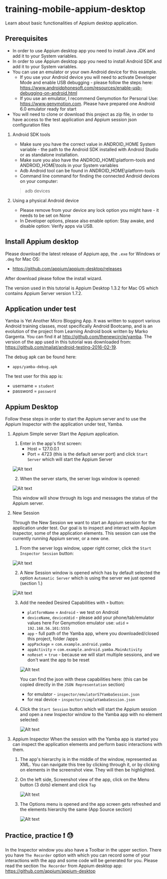 # training-mobile-appium-desktop
Learn about basic functionalities of Appium desktop application.

## Prerequisites

* In order to use Appium desktop app you need to install Java JDK and add it to your System variables.
* In order to use Appium desktop app you need to install Android SDK and add it to your System variables.
* You can use an emulator or your own Android device for this example. 
    * If you use your Android device you will need to activate Developer Mode and enable USB debugging - please follow the steps here:
      https://www.androidphonesoft.com/resources/enable-usb-debugging-on-android.html
    * If you use an emulator, I recommend Genymotion for Personal Use: https://www.genymotion.com. Please have prepared one Android 6.0 emulator ready for start
* You will need to clone or download this project as zip file, in order to have access to the test application and Appium session json configuration files

1. Android SDK tools

   * Make sure you have the correct value in ANDROID_HOME System variable - the path to the Android SDK installed with Android Studio or as standalone installation.
   * Make sure you also have the ANDROID_HOME\platform-tools and ANDROID_HOME\tools in your System variables
   * Adb Android tool can be found in ANDROID_HOME\platform-tools
   * Command line command for finding the connected Android devices on your computer:
    >adb devices
   
2. Using a physical Android device

   * Please remove from your device any lock option you might have - it needs to be set on None
   * In Developer options, please also enable option: Stay awake, and disable option: Verify apps via USB.
   
## Install Appium desktop
Please download the latest release of Appium app, the `.exe` for Windows or `.dmg` for Mac OS:
* https://github.com/appium/appium-desktop/releases

After download please follow the install wizard.

The version used in this tutorial is Appium Desktop 1.3.2 for Mac OS which contains Appium Server version 1.7.2.

## Application under test
Yamba is Yet Another Micro Blogging App. It was written to support various Android training classes, most specifically Android Bootcamp, and is an evolution of the project from Learning Android book written by Marko Gargenta. You can find it at http://github.com/thenewcircle/yamba. The version of the app used in this tutorial was downloaded from: https://github.com/mailat/android-testing-2016-02-19.

The debug apk can be found here:
* `apps/yamba-debug.apk`

The test user for this app is:
* username = `student`
* password = `password`

## Appium Desktop
Follow these steps in order to start the Appium server and to use the Appium Inspector with the application
under test, Yamba.

1. Appium Simple server
    Start the Appium application.
    1. Enter in the app's first screen:
        * Host = 127.0.0.1
        * Port = 4723 (this is the default server port)
        and click `Start Server` which will start the Appium Server

     ![Alt text](screenshots/StartLocalhost.png?raw=true)
    
    2. When the server starts, the server logs window is opened:
  
     ![Alt text](screenshots/StartedLocalhost.png?raw=true)
    
    This window will show through its logs and messages the status of the Appium server.

2. New Session

    Through the New Session we want to start an Appium session for the application under test.
Our goal is to inspect and interact with Appium Inspector, some of the application elements. This session can use
the currently running Appium server, or a new one.

    1. From the server logs window, upper right corner, click the `Start Inspector Session` button:
   
     ![Alt text](screenshots/InspectorBtn.png?raw=true)
    
    2. A New Session window is opened which has by default selected the option `Automatic Server`
    which is using the server we just opened (section 1.)
    
     ![Alt text](screenshots/NewSession.png?raw=true)
     
    3. Add the needed Desired Capabilities with `+` button:
        * `platformName` = `Android` - we test on Android
        * `deviceName`, `deviceUdid` - please add your phone/tab/emulator values here
        For Genymotion emulator use: `udid` = `192.168.56.101:5555`
        * `app` - full path of the Yamba app, where you downloaded/closed this project, folder /apps
        * `appPackage` = `com.example.android.yamba`
        * `appActivity` = `com.example.android.yamba.MainActivity`
        * `noReset` = `true` - because we will start multiple sessions, and we don't want the app to be reset
       
        ![Alt text](screenshots/SimpleYambaSession.png?raw=true)
        
        You can find the json with these capabilities here: (this can be copied directly in the `JSON Representation` section)
        * for emulator - `inspector/emulatorS7YambaSession.json`
        * for real device - `inspector/simpleYambaSession.json`
        
     4. Click the `Start Session` button which will start the Appium session and open a new Inspector window to 
     the Yamba app with no element selected:
        
        ![Alt text](screenshots/SimpleYambaSessionStarted.png?raw=true)      
        
3. Appium Inspector
    When the session with the Yamba app is started you can inspect the application elements and perform basic
    interactions with them.
    
    1. The app's hierarchy is in the middle of the window, represented as XML. You can navigate this tree by clicking through it, or by clicking on elements in the screenshot view.
    They will then be highlighted.
 
    2. On the left side, Screenshot view of the app, click on the Menu button (3 dots) element and click `Tap`
   
        ![Alt text](screenshots/MoreOptionsBtn.png?raw=true)      
        
    3. The Options menu is opened and the app screen gets refreshed and the elements hierarchy the same (App Source section)
    
        ![Alt text](screenshots/AfterMoreOptionsBtn.png?raw=true)  
        
        
## Practice, practice :exclamation: :sweat:

In the Inspector window you also have a Toolbar in the upper section. There you have `The Recorder` option with which
you can record some of your interactions with the app and some code will be generated for you.
Please read the section `The Recorder` from Appium desktop app: 
https://github.com/appium/appium-desktop   

